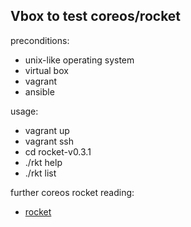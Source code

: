 Vbox to test coreos/rocket
--------------------------
 
preconditions:

- unix-like operating system
- virtual box
- vagrant
- ansible

usage:

- vagrant up
- vagrant ssh
-  cd rocket-v0.3.1
-  ./rkt help
-  ./rkt list

further coreos rocket reading:

- [rocket](https://github.com/coreos/rocket/blob/master/README.md)

